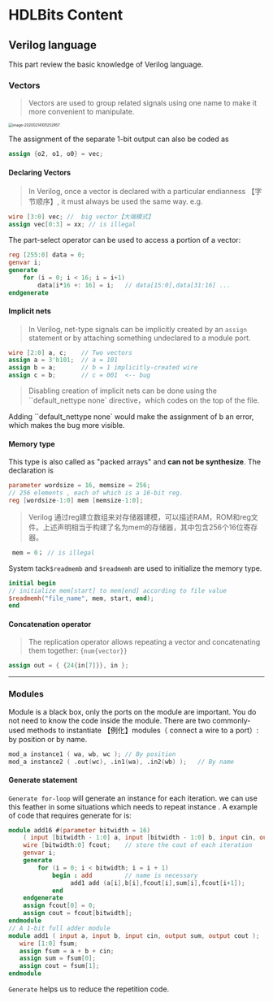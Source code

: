 # HDLBits Content

## Verilog language

This part review the basic knowledge of Verilog language.

### Vectors

> Vectors are used to group related signals using one name to make it more convenient to manipulate. 

<img src="C:\Users\Lwing\AppData\Roaming\Typora\typora-user-images\image-20200214105252957.png" alt="image-20200214105252957" style="zoom:50%;" />

The assignment of the separate 1-bit output can also be coded as

```verilog
assign {o2, o1, o0} = vec;
```

#### Declaring Vectors

> In Verilog, once a vector is declared with a particular endianness 【字节顺序】, it must always be used the same way. e.g.

```verilog
wire [3:0] vec; //  big vector【大端模式】 
assign vec[0:3] = xx; // is illegal
```

The part-select operator can be used to access a portion of a vector:

```verilog
reg [255:0] data = 0;
genvar i;
generate	
    for (i = 0; i < 16; i = i+1)
        data[i*16 +: 16] = i;	// data[15:0],data[31:16] ...
endgenerate
```

#### Implicit nets

> In Verilog, net-type signals can be implicitly created by an `assign` statement or by attaching something undeclared to a module port. 

```verilog
wire [2:0] a, c;    // Two vectors
assign a = 3'b101;  // a = 101
assign b = a;       // b = 1 implicitly-created wire
assign c = b;       // c = 001  <-- bug
```

> Disabling creation of implicit nets can be done using the ``default_nettype none` directive，which codes on the top of the file. 

Adding ``default_nettype none` would make the assignment of b an error, which makes the bug more visible. 

#### Memory  type

This type is also called as "packed arrays" and **can not be synthesize**. The declaration is

```verilog
parameter wordsize = 16, memsize = 256;
// 256 elements , each of which is a 16-bit reg.
reg [wordsize-1:0] mem [memsize-1:0]; 
```

> Verilog 通过reg建立数组来对存储器建模，可以描述RAM，ROM和reg文件。上述声明相当于构建了名为mem的存储器，其中包含256个16位寄存器。

```verilog
 mem = 0； // is illegal 
```

System tack`$readmemb` and `$readmemh` are used to initialize the memory type.

```verilog
initial begin
// initialize mem[start] to mem[end] according to file value
$readmemh("file_name", mem, start, end);
end
```

#### Concatenation operator

> The replication operator allows repeating a vector and concatenating them together: `{num{vector}}`

```verilog
assign out = { {24{in[7]}}, in };
```

------

### Modules

Module is a black box, only the ports on the module are important. You do not need to know the code inside the module. There are two commonly-used methods to instantiate 【例化】modules（ connect a wire to a port）: by position or by name.

```verilog
mod_a instance1 ( wa, wb, wc ); // By position
mod_a instance2 ( .out(wc), .in1(wa), .in2(wb) ); 	// By name
```

#### Generate statement

`Generate for-loop` will generate an instance for each iteration.  we can use this feather in some situations which needs to  repeat instance . A example of code that requires generate for is:

```verilog
module add16 #(parameter bitwidth = 16)
    ( input [bitwidth - 1:0] a, input [bitwidth - 1:0] b, input cin, output [bitwidth - 1:0] sum, output cout );
    wire [bitwidth:0] fcout;	// store the cout of each iteration 
    genvar i;
    generate 
        for (i = 0; i < bitwidth; i = i + 1)
            begin : add 		// name is necessary
                 add1 add (a[i],b[i],fcout[i],sum[i],fcout[i+1]);             
            end
    endgenerate
	assign fcout[0] = 0;
    assign cout = fcout[bitwidth];
endmodule
// A 1-bit full adder module
module add1 ( input a, input b, input cin, output sum, output cout );
   wire [1:0] fsum;
   assign fsum = a + b + cin;
   assign sum = fsum[0];
   assign cout = fsum[1];
endmodule
```

`Generate` helps us to reduce the repetition code. 